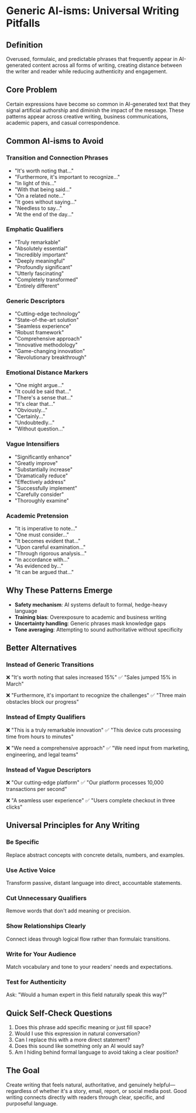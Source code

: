 # Generic AI-isms: Universal Writing Pitfalls

## Definition
Overused, formulaic, and predictable phrases that frequently appear in AI-generated content across all forms of writing, creating distance between the writer and reader while reducing authenticity and engagement.

## Core Problem
Certain expressions have become so common in AI-generated text that they signal artificial authorship and diminish the impact of the message. These patterns appear across creative writing, business communications, academic papers, and casual correspondence.

## Common AI-isms to Avoid

### Transition and Connection Phrases
- "It's worth noting that..."
- "Furthermore, it's important to recognize..."
- "In light of this..."
- "With that being said..."
- "On a related note..."
- "It goes without saying..."
- "Needless to say..."
- "At the end of the day..."

### Emphatic Qualifiers
- "Truly remarkable"
- "Absolutely essential"
- "Incredibly important"
- "Deeply meaningful"
- "Profoundly significant"
- "Utterly fascinating"
- "Completely transformed"
- "Entirely different"

### Generic Descriptors
- "Cutting-edge technology"
- "State-of-the-art solution"
- "Seamless experience"
- "Robust framework"
- "Comprehensive approach"
- "Innovative methodology"
- "Game-changing innovation"
- "Revolutionary breakthrough"

### Emotional Distance Markers
- "One might argue..."
- "It could be said that..."
- "There's a sense that..."
- "It's clear that..."
- "Obviously..."
- "Certainly..."
- "Undoubtedly..."
- "Without question..."

### Vague Intensifiers
- "Significantly enhance"
- "Greatly improve"
- "Substantially increase"
- "Dramatically reduce"
- "Effectively address"
- "Successfully implement"
- "Carefully consider"
- "Thoroughly examine"

### Academic Pretension
- "It is imperative to note..."
- "One must consider..."
- "It becomes evident that..."
- "Upon careful examination..."
- "Through rigorous analysis..."
- "In accordance with..."
- "As evidenced by..."
- "It can be argued that..."

## Why These Patterns Emerge
- **Safety mechanism**: AI systems default to formal, hedge-heavy language
- **Training bias**: Overexposure to academic and business writing
- **Uncertainty handling**: Generic phrases mask knowledge gaps
- **Tone averaging**: Attempting to sound authoritative without specificity

## Better Alternatives

### Instead of Generic Transitions
❌ "It's worth noting that sales increased 15%"
✅ "Sales jumped 15% in March"

❌ "Furthermore, it's important to recognize the challenges"
✅ "Three main obstacles block our progress"

### Instead of Empty Qualifiers
❌ "This is a truly remarkable innovation"
✅ "This device cuts processing time from hours to minutes"

❌ "We need a comprehensive approach"
✅ "We need input from marketing, engineering, and legal teams"

### Instead of Vague Descriptors
❌ "Our cutting-edge platform"
✅ "Our platform processes 10,000 transactions per second"

❌ "A seamless user experience"
✅ "Users complete checkout in three clicks"

## Universal Principles for Any Writing

### Be Specific
Replace abstract concepts with concrete details, numbers, and examples.

### Use Active Voice
Transform passive, distant language into direct, accountable statements.

### Cut Unnecessary Qualifiers
Remove words that don't add meaning or precision.

### Show Relationships Clearly
Connect ideas through logical flow rather than formulaic transitions.

### Write for Your Audience
Match vocabulary and tone to your readers' needs and expectations.

### Test for Authenticity
Ask: "Would a human expert in this field naturally speak this way?"

## Quick Self-Check Questions
1. Does this phrase add specific meaning or just fill space?
2. Would I use this expression in natural conversation?
3. Can I replace this with a more direct statement?
4. Does this sound like something only an AI would say?
5. Am I hiding behind formal language to avoid taking a clear position?

## The Goal
Create writing that feels natural, authoritative, and genuinely helpful—regardless of whether it's a story, email, report, or social media post. Good writing connects directly with readers through clear, specific, and purposeful language.